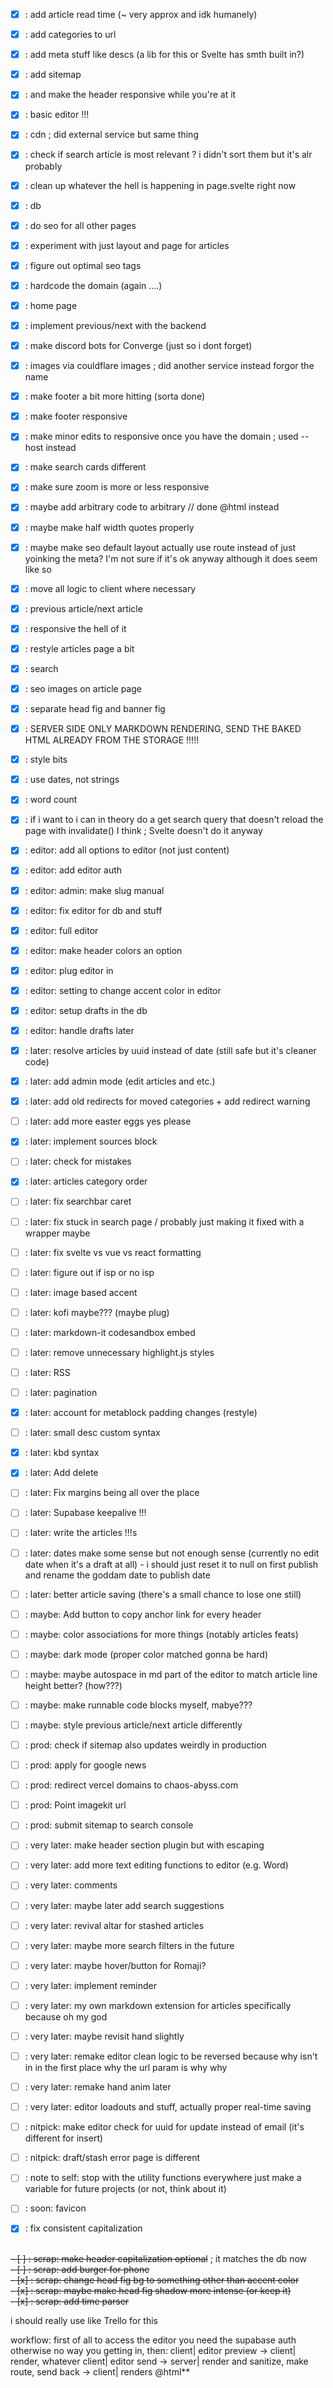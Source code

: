- [x] : add article read time (~ very approx and idk humanely)
- [x] : add categories to url
- [x] : add meta stuff like descs (a lib for this or Svelte has smth built in?)
- [x] : add sitemap
- [x] : and make the header responsive while you're at it
- [x] : basic editor !!!
- [x] : cdn ; did external service but same thing
- [x] : check if search article is most relevant ? i didn't sort them but it's alr probably
- [x] : clean up whatever the hell is happening in page.svelte right now
- [x] : db
- [x] : do seo for all other pages
- [x] : experiment with just layout and page for articles
- [x] : figure out optimal seo tags
- [x] : hardcode the domain (again ....)
- [x] : home page
- [x] : implement previous/next with the backend
- [x] : make discord bots for Converge (just so i dont forget)
- [x] : images via couldflare images ; did another service instead forgor the name
- [x] : make footer a bit more hitting (sorta done)
- [x] : make footer responsive
- [x] : make minor edits to responsive once you have the domain ; used --host instead
- [x] : make search cards different
- [x] : make sure zoom is more or less responsive
- [x] : maybe add arbitrary code to arbitrary // done @html instead
- [x] : maybe make half width quotes properly
- [x] : maybe make seo default layout actually use route instead of just yoinking the meta? I'm not sure if it's ok anyway although it does seem like so
- [x] : move all logic to client where necessary
- [x] : previous article/next article
- [x] : responsive the hell of it
- [x] : restyle articles page a bit
- [x] : search
- [x] : seo images on article page
- [x] : separate head fig and banner fig
- [x] : SERVER SIDE ONLY MARKDOWN RENDERING, SEND THE BAKED HTML ALREADY FROM THE STORAGE !!!!!
- [x] : style bits
- [x] : use dates, not strings
- [x] : word count
- [x] : if i want to i can in theory do a get search query that doesn't reload the page with invalidate() I think ; Svelte doesn't do it anyway


- [x] : editor: add all options to editor (not just content)
- [x] : editor: add editor auth
- [x] : editor: admin: make slug manual
- [x] : editor: fix editor for db and stuff
- [x] : editor: full editor
- [x] : editor: make header colors an option
- [x] : editor: plug editor in
- [x] : editor: setting to change accent color in editor
- [x] : editor: setup drafts in the db
- [x] : editor: handle drafts later
- [x] : later: resolve articles by uuid instead of date (still safe but it's cleaner code)
- [x] : later: add admin mode (edit articles and etc.)
- [x] : later: add old redirects for moved categories + add redirect warning
- [ ] : later: add more easter eggs yes please
- [x] : later: implement sources block
- [ ] : later: check for mistakes
- [x] : later: articles category order
- [ ] : later: fix searchbar caret
- [ ] : later: fix stuck in search page / probably just making it fixed with a wrapper maybe
- [ ] : later: fix svelte vs vue vs react formatting
- [ ] : later: figure out if isp or no isp
- [ ] : later: image based accent
- [ ] : later: kofi maybe??? (maybe plug)
- [ ] : later: markdown-it codesandbox embed
- [ ] : later: remove unnecessary highlight.js styles
- [ ] : later: RSS
- [ ] : later: pagination
- [x] : later: account for metablock padding changes (restyle)
- [ ] : later: small desc custom syntax
- [x] : later: kbd syntax
- [x] : later: Add delete
- [ ] : later: Fix margins being all over the place
- [ ] : later: Supabase keepalive !!!
- [ ] : later: write the articles !!!s
- [ ] : later: dates make some sense but not enough sense (currently no edit date when it's a draft at all) - i should just reset it to null on first publish and rename the goddam date to publish date
- [ ] : later: better article saving (there's a small chance to lose one still)
- [ ] : maybe: Add button to copy anchor link for every header
- [ ] : maybe: color associations for more things (notably articles feats)
- [ ] : maybe: dark mode (proper color matched gonna be hard)
- [ ] : maybe: maybe autospace in md part of the editor to match article line height better? (how???)
- [ ] : maybe: make runnable code blocks myself, mabye???
- [ ] : maybe: style previous article/next article differently
- [ ] : prod: check if sitemap also updates weirdly in production
- [ ] : prod: apply for google news
- [ ] : prod: redirect vercel domains to chaos-abyss.com
- [ ] : prod: Point imagekit url
- [ ] : prod: submit sitemap to search console
- [ ] : very later: make header section plugin but with escaping
- [ ] : very later: add more text editing functions to editor (e.g. Word)
- [ ] : very later: comments
- [ ] : very later: maybe later add search suggestions
- [ ] : very later: revival altar for stashed articles
- [ ] : very later: maybe more search filters in the future
- [ ] : very later: maybe hover/button for Romaji?
- [ ] : very later: implement reminder
- [ ] : very later: my own markdown extension for articles specifically because oh my god
- [ ] : very later: maybe revisit hand slightly
- [ ] : very later: remake editor clean logic to be reversed because why isn't in in the first place why the url param is why why
- [ ] : very later: remake hand anim later
- [ ] : very later: editor loadouts and stuff, actually proper real-time saving
- [ ] : nitpick: make editor check for uuid for update instead of email (it's different for insert)
- [ ] : nitpick: draft/stash error page is different
- [ ] : note to self: stop with the utility functions everywhere just make a variable for future projects (or not, think about it)
- [ ] : soon: favicon
- [x] : fix consistent capitalization

<br>~~- [ ] : scrap: make header capitalization optional~~ ; it matches the db now
<br>~~- [ ] : scrap: add burger for phone~~
<br>~~- [x] : scrap: change head fig bg to something other than accent color~~
<br>~~- [x] : scrap: maybe make head fig shadow more intense (or keep it)~~
<br>~~- [x] : scrap: add time parser~~

i should really use like Trello for this

workflow:
first of all to access the editor you need the supabase auth otherwise no way you getting in, then:
client| editor preview -> client| render, whatever
client| editor send -> server| render and sanitize, make route, send back -> client| renders @html**